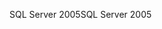 <span data-ttu-id="b1901-101">SQL Server 2005</span><span class="sxs-lookup"><span data-stu-id="b1901-101">SQL Server 2005</span></span>
